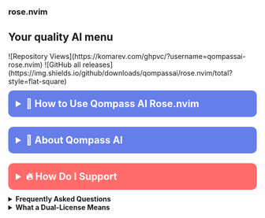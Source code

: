 <!-- /qompassai/rose.nvim/README.md -->
<!-- ---------------------------- -->
<!-- Copyright (C) 2025 Qompass AI, All rights reserved -->

<h3> rose.nvim </h3>

<h2> Your quality AI menu </h2>
![Repository Views](https://komarev.com/ghpvc/?username=qompassai-rose.nvim)
![GitHub all releases](https://img.shields.io/github/downloads/qompassai/rose.nvim/total?style=flat-square)
<details>
<summary style="font-size: 1.4em; font-weight: bold; padding: 15px; background: #667eea; color: white; border-radius: 10px; cursor: pointer; margin: 10px 0;"><strong>🌹 How to Use Qompass AI Rose.nvim</strong></summary>
<blockquote style="font-size: 1.2em; line-height: 1.8; padding: 25px; background: #f8f9fa; border-left: 6px solid #667eea; border-radius: 8px; margin: 15px 0; box-shadow: 0 2px 8px rgba(0,0,0,0.1);">

# Requires

- [Qompass Diver](https://github.com/qompassai/Diver)
- [Curl](https://curl.se/)
- [CMake](https://cmake.org)

# Optional
- Perplexity API Key
- Groq API Key
- OpenAI Key
- Mistral API Key
- Anthropic API Key
- X.AI API key
- NVIDIA API Key

# How to stay updated

To get updates once this on your computer, you have two options:

1. [**Using HTTPS (Most Common)**](#using-https-most-common)
2. [**Using SSH (Advanced)**](#using-ssh-advanced)

- **Either** option requires[git](#how-to-install-git) to be installed:

### Using HTTPS (Most Common)

This option is best if:

    * You’re new to GitHub
    * You like to keep things simple.
    * You haven't set up SSH/GPG keys for Github.
    * You don't have the Github CLI

- MacOS | Linux | Microsoft WSL

```bash
git clone --depth 1 https://github.com/qompassai/Equator.git
git remote add upstream https://github.com/qompassai/Equator.git
git fetch upstream
git checkout main
git merge upstream/main
```

Note: You only need to run the clone command **once**. After that, go to [3. Getting Updates](#getting-updates) to keep your local repository up-to-date.

2. **Using SSH(Advanced)**:

-  MacOS | Linux | Microsoft WSL **with** [GitHub CLI (gh)](https://github.com/cli/cli#installation)

```bash
gh repo clone qompassai/Equator
git remote add upstream https://github.com/qompassai/Equator.git
git fetch upstream
git checkout main
git merge upstream/main
```

This option is best if you:

    * are not new to Github
    * You want to add a new technical skill
    * You're comfortable with the terminal/CLI, or want to be
    * You have SSH/GPG set up
    * You're

Note: You only need to run the clone command **once**. After that, go to [3. Getting Updates](#getting-updates) to keep your local repository up-to-date.

3. Getting updates

- **After** cloning locally, use the following snippet below to get the latest updates:

- MacOS | Linux | Microsoft WSL

- Option 1:
**This will **overwrite** any local changes you've made**

```bash
git fetch upstream
git checkout main
git merge upstream/main
```

-Option 2:
**To keep your local changes and still get the updates**

```bash
git stash
git fetch upstream
git checkout main
git merge upstream/main
git stash pop
```

</blockquote>
</details>

<details>
<summary style="font-size: 1.4em; font-weight: bold; padding: 15px; background: #667eea; color: white; border-radius: 10px; cursor: pointer; margin: 10px 0;"><strong>🧭 About Qompass AI</strong></summary>
<blockquote style="font-size: 1.2em; line-height: 1.8; padding: 25px; background: #f8f9fa; border-left: 6px solid #667eea; border-radius: 8px; margin: 15px 0; box-shadow: 0 2px 8px rgba(0,0,0,0.1);">

<div align="center">
  <p>Matthew A. Porter<br>
  Former Intelligence Officer<br>
  Educator & Learner<br>
  DeepTech Founder & CEO</p>
</div>

<h3>Publications</h3>
  <p>
    <a href="https://orcid.org/0000-0002-0302-4812">
      <img src="https://img.shields.io/badge/ORCID-0000--0002--0302--4812-green?style=flat-square&logo=orcid" alt="ORCID">
    </a>
    <a href="https://www.researchgate.net/profile/Matt-Porter-7">
      <img src="https://img.shields.io/badge/ResearchGate-Open--Research-blue?style=flat-square&logo=researchgate" alt="ResearchGate">
    </a>
    <a href="https://zenodo.org/communities/qompassai">
      <img src="https://img.shields.io/badge/Zenodo-Publications-blue?style=flat-square&logo=zenodo" alt="Zenodo">
    </a>
  </p>

<h3>Developer Programs</h3>

[![NVIDIA Developer](https://img.shields.io/badge/NVIDIA-Developer_Program-76B900?style=for-the-badge\&logo=nvidia\&logoColor=white)](https://developer.nvidia.com/)
[![Meta Developer](https://img.shields.io/badge/Meta-Developer_Program-0668E1?style=for-the-badge\&logo=meta\&logoColor=white)](https://developers.facebook.com/)
[![HackerOne](https://img.shields.io/badge/-HackerOne-%23494649?style=for-the-badge\&logo=hackerone\&logoColor=white)](https://hackerone.com/phaedrusflow)
[![HuggingFace](https://img.shields.io/badge/HuggingFace-qompass-yellow?style=flat-square\&logo=huggingface)](https://huggingface.co/qompass)
[![Epic Games Developer](https://img.shields.io/badge/Epic_Games-Developer_Program-313131?style=for-the-badge\&logo=epic-games\&logoColor=white)](https://dev.epicgames.com/)

<h3>Professional Profiles</h3>
  <p>
    <a href="https://www.linkedin.com/in/matt-a-porter-103535224/">
      <img src="https://img.shields.io/badge/LinkedIn-Matt--Porter-blue?style=flat-square&logo=linkedin" alt="Personal LinkedIn">
    </a>
    <a href="https://www.linkedin.com/company/95058568/">
      <img src="https://img.shields.io/badge/LinkedIn-Qompass--AI-blue?style=flat-square&logo=linkedin" alt="Startup LinkedIn">
    </a>
  </p>

<h3>Social Media</h3>
  <p>
    <a href="https://twitter.com/PhaedrusFlow">
      <img src="https://img.shields.io/badge/Twitter-@PhaedrusFlow-blue?style=flat-square&logo=twitter" alt="X/Twitter">
    </a>
    <a href="https://www.instagram.com/phaedrusflow">
      <img src="https://img.shields.io/badge/Instagram-phaedrusflow-purple?style=flat-square&logo=instagram" alt="Instagram">
    </a>
    <a href="https://www.youtube.com/@qompassai">
      <img src="https://img.shields.io/badge/YouTube-QompassAI-red?style=flat-square&logo=youtube" alt="Qompass AI YouTube">
    </a>
  </p>

</blockquote>
</details>

<details>
<summary style="font-size: 1.4em; font-weight: bold; padding: 15px; background: #ff6b6b; color: white; border-radius: 10px; cursor: pointer; margin: 10px 0;"><strong>🔥 How Do I Support</strong></summary>
<blockquote style="font-size: 1.2em; line-height: 1.8; padding: 25px; background: #fff5f5; border-left: 6px solid #ff6b6b; border-radius: 8px; margin: 15px 0; box-shadow: 0 2px 8px rgba(0,0,0,0.1);">

<div align="center">

<table>
<tr>
<th align="center">🏛️ Qompass AI Pre-Seed Funding 2023-2025</th>
<th align="center">🏆 Amount</th>
<th align="center">📅 Date</th>
</tr>
<tr>
<td><a href="https://github.com/qompassai/r4r" title="RJOS/Zimmer Biomet Research Grant Repository">RJOS/Zimmer Biomet Research Grant</a></td>
<td align="center">$30,000</td>
<td align="center">March 2024</td>
</tr>
<tr>
<td><a href="https://github.com/qompassai/PathFinders" title="GitHub Repository">Pathfinders Intern Program</a><br>
<small><a href="https://www.linkedin.com/posts/evergreenbio_bioscience-internships-workforcedevelopment-activity-7253166461416812544-uWUM/" target="_blank">View on LinkedIn</a></small></td>
<td align="center">$2,000</td>
<td align="center">October 2024</td>
</tr>
</table>

<br>
<h4>🤝 How To Support Our Mission</h4>

[![GitHub Sponsors](https://img.shields.io/badge/GitHub-Sponsor-EA4AAA?style=for-the-badge\&logo=github-sponsors\&logoColor=white)](https://github.com/sponsors/phaedrusflow)
[![Patreon](https://img.shields.io/badge/Patreon-Support-F96854?style=for-the-badge\&logo=patreon\&logoColor=white)](https://patreon.com/qompassai)
[![Liberapay](https://img.shields.io/badge/Liberapay-Donate-F6C915?style=for-the-badge\&logo=liberapay\&logoColor=black)](https://liberapay.com/qompassai)
[![Open Collective](https://img.shields.io/badge/Open%20Collective-Support-7FADF2?style=for-the-badge\&logo=opencollective\&logoColor=white)](https://opencollective.com/qompassai)
[![Buy Me A Coffee](https://img.shields.io/badge/Buy%20Me%20A%20Coffee-Support-FFDD00?style=for-the-badge\&logo=buy-me-a-coffee\&logoColor=black)](https://www.buymeacoffee.com/phaedrusflow)

<details markdown="1">
<summary><strong>🔐 Cryptocurrency Donations</strong></summary>

**Monero (XMR):**

<div align="center">
  <img src="./assets/monero-qr.png" alt="Monero QR Code" width="180">
</div>

<div style="margin: 10px 0;">
    <code>42HGspSFJQ4MjM5ZusAiKZj9JZWhfNgVraKb1eGCsHoC6QJqpo2ERCBZDhhKfByVjECernQ6KeZwFcnq8hVwTTnD8v4PzyH</code>
  </div>

<button onclick="navigator.clipboard.writeText('42HGspSFJQ4MjM5ZusAiKZj9JZWhfNgVraKb1eGCsHoC6QJqpo2ERCBZDhhKfByVjECernQ6KeZwFcnq8hVwTTnD8v4PzyH')" style="padding: 6px 12px; background: #FF6600; color: white; border: none; border-radius: 4px; cursor: pointer;">
    📋 Copy Address
  </button>
<p><i>Funding helps us continue our research at the intersection of AI, healthcare, and education</i></p>

</blockquote>
</details>
</details>

<details id="FAQ">
  <summary><strong>Frequently Asked Questions</strong></summary>

### Q: How do you mitigate against bias?

**TLDR - we do math to make AI ethically useful**

### A: We delineate between mathematical bias (MB) - a fundamental parameter in neural network equations - and algorithmic/social bias (ASB). While MB is optimized during model training through backpropagation, ASB requires careful consideration of data sources, model architecture, and deployment strategies. We implement attention mechanisms for improved input processing and use legal open-source data and secure web-search APIs to help mitigate ASB.

[AAMC AI Guidelines | One way to align AI against ASB](https://www.aamc.org/about-us/mission-areas/medical-education/principles-ai-use)

### AI Math at a glance

## Forward Propagation Algorithm

$$
y = w_1x_1 + w_2x_2 + ... + w_nx_n + b
$$

Where:

- $y$ represents the model output
- $(x_1, x_2, ..., x_n)$ are input features
- $(w_1, w_2, ..., w_n)$ are feature weights
- $b$ is the bias term

### Neural Network Activation

For neural networks, the bias term is incorporated before activation:

$$
z = \\sum\_{i=1}^{n} w_ix_i + b
$$
$$
a = \\sigma(z)
$$

Where:

- $z$ is the weighted sum plus bias
- $a$ is the activation output
- $\\sigma$ is the activation function

### Attention Mechanism- aka what makes the Transformer (The "T" in ChatGPT) powerful

- [Attention High level overview video](https://www.youtube.com/watch?v=fjJOgb-E41w)

- [Attention Is All You Need Arxiv Paper](https://arxiv.org/abs/1706.03762)

The Attention mechanism equation is:

$$
\\text{Attention}(Q, K, V) = \\text{softmax}\\left( \\frac{QK^T}{\\sqrt{d_k}} \\right) V
$$

Where:

- $Q$ represents the Query matrix
- $K$ represents the Key matrix
- $V$ represents the Value matrix
- $d_k$ is the dimension of the key vectors
- $\\text{softmax}(\\cdot)$ normalizes scores to sum to 1

### Q: Do I have to buy a Linux computer to use this? I don't have time for that!

### A: No. You can run Linux and/or the tools we share alongside your existing operating system:

- Windows users can use Windows Subsystem for Linux [WSL](https://learn.microsoft.com/en-us/windows/wsl/install)
- Mac users can use [Homebrew](https://brew.sh/)
- The code-base instructions were developed with both beginners and advanced users in mind.

### Q: Do you have to get a masters in AI?

### A: Not if you don't want to. To get competent enough to get past ChatGPT dependence at least, you just need a computer and a beginning's mindset. Huggingface is a good place to start.

- [Huggingface](https://docs.google.com/presentation/d/1IkzESdOwdmwvPxIELYJi8--K3EZ98_cL6c5ZcLKSyVg/edit#slide=id.p)

### Q: What makes a "small" AI model?

### A: AI models ~=10 billion(10B) parameters and below. For comparison, OpenAI's GPT4o contains approximately 200B parameters.

</details>

<details id="Dual-License Notice">
  <summary><strong>What a Dual-License Means</strong></summary>

### Protection for Vulnerable Populations

The dual licensing aims to address the cybersecurity gap that disproportionately affects underserved populations. As highlighted by recent attacks<sup><a href="#ref1">[1]</a></sup>, low-income residents, seniors, and foreign language speakers face higher-than-average risks of being victims of cyberattacks. By offering both open-source and commercial licensing options, we encourage the development of cybersecurity solutions that can reach these vulnerable groups while also enabling sustainable development and support.

### Preventing Malicious Use

The AGPL-3.0 license ensures that any modifications to the software remain open source, preventing bad actors from creating closed-source variants that could be used for exploitation. This is especially crucial given the rising threats to vulnerable communities, including children in educational settings. The attack on Minneapolis Public Schools, which resulted in the leak of 300,000 files and a $1 million ransom demand, highlights the importance of transparency and security<sup><a href="#ref8">[8]</a></sup>.

### Addressing Cybersecurity in Critical Sectors

The commercial license option allows for tailored solutions in critical sectors such as healthcare, which has seen significant impacts from cyberattacks. For example, the recent Change Healthcare attack<sup><a href="#ref4">[4]</a></sup> affected millions of Americans and caused widespread disruption for hospitals and other providers. In January 2025, CISA<sup><a href="#ref2">[2]</a></sup> and FDA<sup><a href="#ref3">[3]</a></sup> jointly warned of critical backdoor vulnerabilities in Contec CMS8000 patient monitors, revealing how medical devices could be compromised for unauthorized remote access and patient data manipulation.

### Supporting Cybersecurity Awareness

The dual licensing model supports initiatives like the Cybersecurity and Infrastructure Security Agency (CISA) efforts to improve cybersecurity awareness<sup><a href="#ref7">[7]</a></sup> in "target rich" sectors, including K-12 education<sup><a href="#ref5">[5]</a></sup>. By allowing both open-source and commercial use, we aim to facilitate the development of tools that support these critical awareness and protection efforts.

### Bridging the Digital Divide

The unfortunate reality is that too many individuals and organizations have gone into a frenzy in every facet of our daily lives<sup><a href="#ref6">[6]</a></sup>. These unfortunate folks identify themselves with their talk of "10X" returns and building towards Artificial General Intelligence aka "AGI" while offering GPT wrappers. Our dual licensing approach aims to acknowledge this deeply concerning predatory paradigm with clear eyes while still operating to bring the best parts of the open-source community with our services and solutions.

### Recent Cybersecurity Attacks

Recent attacks underscore the importance of robust cybersecurity measures:

- The Change Healthcare cyberattack in February 2024 affected millions of Americans and caused significant disruption to healthcare providers.
- The White House and Congress jointly designated October 2024 as Cybersecurity Awareness Month. This designation comes with over 100 actions that align the Federal government and public/private sector partners are taking to help every man, woman, and child to safely navigate the age of AI.

By offering both open source and commercial licensing options, we strive to create a balance that promotes innovation and accessibility. We address the complex cybersecurity challenges faced by vulnerable populations and critical infrastructure sectors as the foundation of our solutions, not an afterthought.

### References

<div id="footnotes">
<p id="ref1"><strong>[1]</strong> <a href="https://www.whitehouse.gov/briefing-room/statements-releases/2024/10/02/international-counter-ransomware-initiative-2024-joint-statement/">International Counter Ransomware Initiative 2024 Joint Statement</a></p>

<p id="ref2"><strong>[2]</strong> <a href="https://www.cisa.gov/sites/default/files/2025-01/fact-sheet-contec-cms8000-contains-a-backdoor-508c.pdf">Contec CMS8000 Contains a Backdoor</a></p>

<p id="ref3"><strong>[3]</strong> <a href="https://www.aha.org/news/headline/2025-01-31-cisa-fda-warn-vulnerabilities-contec-patient-monitors">CISA, FDA warn of vulnerabilities in Contec patient monitors</a></p>

<p id="ref4"><strong>[4]</strong> <a href="https://www.chiefhealthcareexecutive.com/view/the-top-10-health-data-breaches-of-the-first-half-of-2024">The Top 10 Health Data Breaches of the First Half of 2024</a></p>

<p id="ref5"><strong>[5]</strong> <a href="https://www.cisa.gov/K12Cybersecurity">CISA's K-12 Cybersecurity Initiatives</a></p>

<p id="ref6"><strong>[6]</strong> <a href="https://www.ftc.gov/business-guidance/blog/2024/09/operation-ai-comply-continuing-crackdown-overpromises-ai-related-lies">Federal Trade Commission Operation AI Comply: continuing the crackdown on overpromises and AI-related lies</a></p>

<p id="ref7"><strong>[7]</strong> <a href="https://www.whitehouse.gov/briefing-room/presidential-actions/2024/09/30/a-proclamation-on-cybersecurity-awareness-month-2024/">A Proclamation on Cybersecurity Awareness Month, 2024</a></p>

<p id="ref8"><strong>[8]</strong> <a href="https://therecord.media/minneapolis-schools-say-data-breach-affected-100000/">Minneapolis school district says data breach affected more than 100,000 people</a></p>
</div>
</details>


